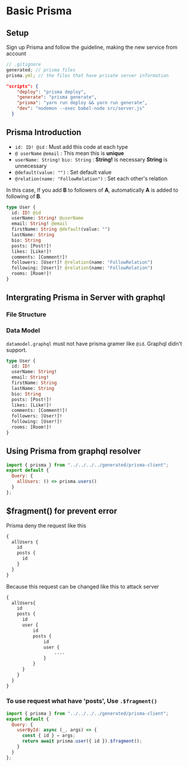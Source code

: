 # Basic Prisma

## Setup

Sign up Prisma and follow the guideline, making the new service from account

```js
// .gitignore
generated; // prisma files
prisma.yml; // the files that have private server information
```

```json
"scripts": {
    "deploy": "prisma deploy",
    "generate": "prisma generate",
    "prisma": "yarn run deploy && yarn run generate",
    "dev": "nodemon --exec babel-node src/server.js"
  }
```

## Prisma Introduction

- `id: ID! @id` : Must add this code at each type
- `@ userName` `@email` : This mean this is **unique**
- `userName: String!` `bio: String` : **String!** is necessary **String** is unnecessary
- `@default(value: "")` : Set default value
- `@relation(name: "FollowRelation")` : Set each other's relation

In this case, If you add **B** to followers of **A**,
automatically **A** is added to following of **B**.

```graphql
type User {
  id: ID! @id
  userName: String! @userName
  email: String! @email
  firstName: String @default(value: "")
  lastName: String
  bio: String
  posts: [Post!]!
  likes: [Like!]!
  comments: [Comment!]!
  followers: [User!]! @relation(name: "FollowRelation")
  following: [User!]! @relation(name: "FollowRelation")
  rooms: [Room!]!
}
```

## Intergrating Prisma in Server with graphql

### File Structure

### Data Model

`datamodel.graphql` must not have prisma gramer like `@id`. Graphql didn't support.

```graphql
type User {
  id: ID!
  userName: String!
  email: String!
  firstName: String
  lastName: String
  bio: String
  posts: [Post!]!
  likes: [Like!]!
  comments: [Comment!]!
  followers: [User!]!
  following: [User!]!
  rooms: [Room!]!
}
```

## Using Prisma from graphql resolver

```js
import { prisma } from "../../../../generated/prisma-client";
export default {
  Query: {
    allUsers: () => prisma.users()
  }
};
```

## \$fragment() for prevent error

Prisma deny the request like this

```graphql
{
  allUsers {
    id
    posts {
      id
    }
  }
}
```

Because this request can be changed like this to attack server

```graphql
{
  allUsers{
    id
    posts {
      id
      user {
          id
          posts {
              id
              user {
                  ....
              }
          }
      }
    }
  }
}
```

### To use request what have 'posts', Use `.$fragment()`

```js
import { prisma } from "../../../../generated/prisma-client";
export default {
  Query: {
    userById: async (_, args) => {
      const { id } = args;
      return await prisma.user({ id }).$fragment();
    }
  }
};
```
